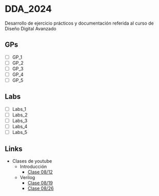 # DDA_2024

Desarrollo de ejercicio prácticos y documentación referida al curso de Diseño Digital Avanzado

## GPs

- [ ] GP_1
- [ ] GP_2
- [ ] GP_3
- [ ] GP_4
- [ ] GP_5

## Labs

- [ ] Labs_1
- [ ] Labs_2
- [ ] Labs_3
- [ ] Labs_4
- [ ] Labs_5

## Links

- Clases de youtube
  - Introducción
    - [Clase 08/12](https://www.youtube.com/live/4SsYEbGBt0c)
  - Verilog
    - [Clase 08/19](https://www.youtube.com/live/7R9Gr_vP5xU)
    - [Clase 08/26](https://www.youtube.com/live/AkbQKYI-syA)

